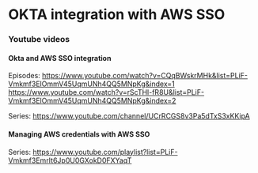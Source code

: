 # OKTA integration with AWS SSO

### Youtube videos

#### Okta and AWS SSO integration

Episodes:
https://www.youtube.com/watch?v=CQqBWskrMHk&list=PLiF-Vmkmf3ElOmmV45UqmUNh4QQ5MNpKg&index=1
https://www.youtube.com/watch?v=rScTHl-fR8U&list=PLiF-Vmkmf3ElOmmV45UqmUNh4QQ5MNpKg&index=2

Series: https://www.youtube.com/channel/UCrRCGS8v3Pa5dTxS3xKKipA

#### Managing AWS credentials with AWS SSO

Series: https://www.youtube.com/playlist?list=PLiF-Vmkmf3EmrIt6Jp0U0GXokD0FXYaqT
